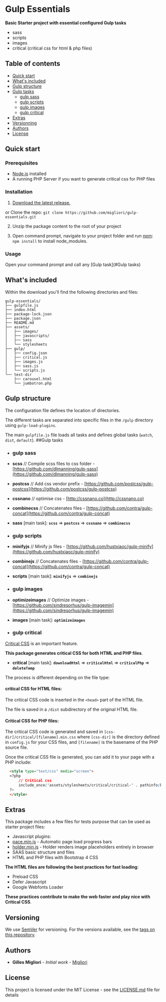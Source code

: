 # Gulp Essentials

**Basic Starter project with essential configured Gulp tasks**

* sass
* scripts
* images
* critical (critical css for html & php files)

## Table of contents

* [Quick start](#quick-start)
* [What's included](#whats-included)
* [Gulp structure](#gulp-structure)
* [Gulp tasks](#gulp-tasks)
  * [gulp sass](#gulp-sass)
  * [gulp scripts](#gulp-scripts)
  * [gulp images](#gulp-images)
  * [gulp critical](#gulp-critical)
* [Extras](#extras)
* [Versionning](#versionning)
* [Authors](#authors)
* [License](#license)

## Quick start

### Prerequisites

* [Node.js](https://nodejs.org) installed
* A running PHP Server if you want to generate critical css for PHP files

### Installation

1. [Download the latest release.](https://github.com/migliori/gulp-essentials/archive/master.zip)

 or Clone the repo: `git clone https://github.com/migliori/gulp-essentials.git`

2. Unzip the package content to the root of your project

3. Open command prompt, navigate to your project folder and run [npm](https://www.npmjs.com/): `npm install` to install node_modules.

### Usage

Open your command prompt and call any [Gulp task](#Gulp tasks)

## What's included

Within the download you'll find the following directories and files:

```
gulp-essentials/
├── gulpfile.js
├── index.html
├── package-lock.json
├── package.json
├── README.md
├── assets/
│   ├── images/
│   ├── javascripts/
│   ├── sass
│   └── stylesheets
├── gulp/
│   ├── config.json
│   ├── critical.js
│   ├── images.js
│   ├── sass.js
│   └── scripts.js
└── test-dir
    ├── carousel.html
    └── jumbotron.php
```

## Gulp structure

The configuration file defines the location of directories.

The different tasks are separated into specific files in the `/gulp` directory using `gulp-load-plugins`.

The main `gulpfile.js` file loads all tasks and defines global tasks (`watch`, `dist`, `default`).
##Gulp tasks

* ### gulp sass
 * **scss** // Compile scss files to css folder - [https://github.com/dlmanning/gulp-sass](https://github.com/dlmanning/gulp-sass)
 * **postcss** // Add css vendor prefix - [https://github.com/postcss/gulp-postcss](https://github.com/postcss/gulp-postcss)
 * **cssnano** // optimise css - [http://cssnano.co](http://cssnano.co)
 * **combinecss** // Concatenates files - [https://github.com/contra/gulp-concat](https://github.com/contra/gulp-concat)
 
 * **sass** [main task]: **`scss`** => **`postcss`** => **`cssnano`** => **`combinecss`**
 
* ### gulp scripts
 * **minifyjs** // Minify js files - [https://github.com/hustxiaoc/gulp-minify](https://github.com/hustxiaoc/gulp-minify)
 * **combinejs** // Concatenates files - [https://github.com/contra/gulp-concat](https://github.com/contra/gulp-concat)
 * **scripts** [main task]: **`minifyjs`** => **`combinejs`**
 
* ### gulp images

 * **optimizeimages** // Optimize images - [https://github.com/sindresorhus/gulp-imagemin](https://github.com/sindresorhus/gulp-imagemin)
 * **images** [main task]: **`optimizeimages`**

* ### gulp critical
 [Critical CSS](https://developers.google.com/speed/docs/insights/OptimizeCSSDelivery) is an important feature.

 **This package generates critical CSS for both HTML and PHP files**.
  * **critical** [main task]: **`downloadHtml`** => **`criticalHtml`** => **`criticalPhp`** => **`deleteTemp`**

 The process is different depending on the file type:

 #### critical CSS for HTML files:
   
  The critical CSS code is inserted in the `<head>` part of the HTML file.

  The file is saved in a `/dist` subdirectory of the original HTML file.

 #### Critical CSS for PHP files:

  The critical CSS code is generated and saved in `[css-dir]/critical/[filename].min.css` where `[css-dir]` is the directory defined in `config.js` for your CSS files, and `[filename]` is the basename of the PHP source file.

  Once the critical CSS file is generated, you can add it to your page with a PHP include:

  ```html
    <style type="text/css" media="screen">
    <?php
        // Critical css
        include_once('assets/stylesheets/critical/critical-' . pathinfo(basename($_SERVER['SCRIPT_NAME']), PATHINFO_FILENAME) . '.min.css');
    ?>
    </style>
  ```

## Extras

This package includes a few files for tests purpose that can be used as  starter project files:

* Javascript plugins:
 * [pace.min.js](http://github.hubspot.com/pace/docs/welcome/) - Automatic page load progress bars
 * [holder.min.js](http://holderjs.com) - Holder renders image placeholders entirely in browser
* SAAS basic structure and files
* HTML and PHP files with Bootstrap 4 CSS

**The HTML files are following the best practices for fast loading**:

* Preload CSS
* Defer Javascript
* Google Webfonts Loader

**These practices contribute to make the web faster and play nice with Critical CSS**.

## Versioning

We use [SemVer](http://semver.org/) for versioning. For the versions available, see the [tags on this repository](https://github.com/migliori/gulp-essentials/tags).

## Authors

* **Gilles Migliori** - _Initial work_ - [Migliori](https://github.com/migliori)

## License

This project is licensed under the MIT License - see the [LICENSE.md](LICENSE.md) file for details
